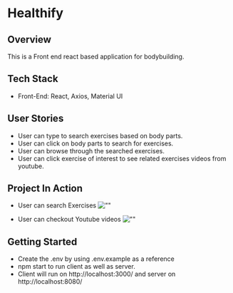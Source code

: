 # Healthify

## Overview

This is a Front end react based application for bodybuilding.

## Tech Stack

  - Front-End: React, Axios, Material UI

## User Stories

  - User can type to search exercises based on body parts.
  - User can click on body parts to search for exercises.
  - User can browse through the searched exercises.
  - User can click exercise of interest to see related exercises videos from youtube.

## Project In Action
  - User can search Exercises
![""](https://github.com/saurabhdabas/healthify--Built-in-React-MUI/blob/master/docs/healthify-1.gif?raw=true)

  - User can checkout Youtube videos
![""](https://github.com/saurabhdabas/healthify--Built-in-React-MUI/blob/master/docs/healthify-2.gif?raw=true)

## Getting Started 

- Create the .env by using .env.example as a reference
- npm start to run client as well as server.
- Client will run on http://localhost:3000/ and server on http://localhost:8080/
